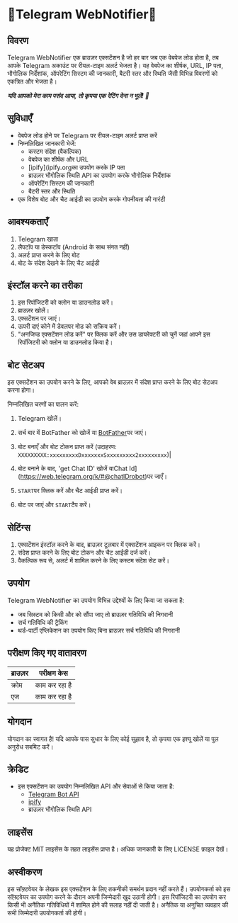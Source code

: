 # 🚀Telegram WebNotifier🚀

## विवरण

Telegram WebNotifier एक ब्राउज़र एक्सटेंशन है जो हर बार जब एक वेबपेज लोड होता है, तब आपके Telegram अकाउंट पर रीयल-टाइम अलर्ट भेजता है। यह वेबपेज का शीर्षक, URL, IP पता, भौगोलिक निर्देशांक, ऑपरेटिंग सिस्टम की जानकारी, बैटरी स्तर और स्थिति जैसी विभिन्न विवरणों को एकत्रित और भेजता है।

***यदि आपको मेरा काम पसंद आया, तो कृपया एक रेटिंग देना न भूलें! 🌟***


## सुविधाएँ
- वेबपेज लोड होने पर Telegram पर रीयल-टाइम अलर्ट प्राप्त करें
- निम्नलिखित जानकारी भेजें:
  - कस्टम संदेश (वैकल्पिक)
  - वेबपेज का शीर्षक और URL
  - [ipify](ipify.orgका उपयोग करके IP पता
  - ब्राउज़र भौगोलिक स्थिति API का उपयोग करके भौगोलिक निर्देशांक
  - ऑपरेटिंग सिस्टम की जानकारी
  - बैटरी स्तर और स्थिति
- एक विशेष बोट और चैट आईडी का उपयोग करके गोपनीयता की गारंटी

## आवश्यकताएँ
1. Telegram खाता
2. लैपटॉप या डेस्कटॉप (Android के साथ संगत नहीं)
3. अलर्ट प्राप्त करने के लिए बोट
4. बोट के संदेश देखने के लिए चैट आईडी
## इंस्टॉल करने का तरीका
1. इस रिपॉजिटरी को क्लोन या डाउनलोड करें।
2. ब्राउज़र खोलें।
3. एक्सटेंशन पर जाएं।
4. ऊपरी दाएं कोने में डेवलपर मोड को सक्रिय करें।
5. "अनजिप्ड एक्सटेंशन लोड करें" पर क्लिक करें और उस डायरेक्टरी को चुनें जहां आपने इस रिपॉजिटरी को क्लोन या डाउनलोड किया है।
## बोट सेटअप
इस एक्सटेंशन का उपयोग करने के लिए, आपको वेब ब्राउज़र में संदेश प्राप्त करने के लिए बोट सेटअप करना होगा। 

निम्नलिखित चरणों का पालन करें:

1. Telegram खोलें।
2. सर्च बार में BotFather को खोजें या [BotFather](https://web.telegram.org/k/#@BotFather)पर जाएं।
3. बोट बनाएँ और बोट टोकन प्राप्त करें (उदाहरण:  `XXXXXXXXX:xxxxxxxxxDxxxxxxxSxxxxxxxxx2xxxxxxxxx`)|
4. बोट बनाने के बाद, 'get Chat ID' खोजें याChat Id](https://web.telegram.org/k/#@chatIDrobot)पर जाएँ।
 

5. `START`पर क्लिक करें और चैट आईडी प्राप्त करें।
6. बोट पर जाएं और `START`टैप करें।

## सेटिंग्स
1. एक्सटेंशन इंस्टॉल करने के बाद, ब्राउज़र टूलबार में एक्सटेंशन आइकन पर क्लिक करें।
2. संदेश प्राप्त करने के लिए बोट टोकन और चैट आईडी दर्ज करें।
3. वैकल्पिक रूप से, अलर्ट में शामिल करने के लिए कस्टम संदेश सेट करें।


## उपयोग
Telegram WebNotifier का उपयोग विभिन्न उद्देश्यों के लिए किया जा सकता है:

- जब सिस्टम को किसी और को सौंपा जाए तो ब्राउज़र गतिविधि की निगरानी
- सर्च गतिविधि की ट्रैकिंग
- थर्ड-पार्टी एप्लिकेशन का उपयोग किए बिना ब्राउज़र सर्च गतिविधि की निगरानी

## परीक्षण किए गए वातावरण
| ब्राउज़र    |	 परीक्षण केस       |
|----------|  ----------------|
| क्रोम  	 | काम कर रहा है    |
| एज       | काम कर रहा है    |

## योगदान
योगदान का स्वागत है! यदि आपके पास सुधार के लिए कोई सुझाव है, तो कृपया एक इश्यू खोलें या पुल अनुरोध सबमिट करें।


## क्रेडिट
- इस एक्सटेंशन का उपयोग निम्नलिखित API और सेवाओं से किया जाता है:
  - [Telegram Bot API](https://core.telegram.org/bots/api)
  - [ipify](https://www.ipify.org/)
  - ब्राउज़र भौगोलिक स्थिति API
 <!-- - Chrome Extension APIs -->


## लाइसेंस
यह प्रोजेक्ट MIT लाइसेंस के तहत लाइसेंस प्राप्त है। अधिक जानकारी के लिए LICENSE फ़ाइल देखें।

## अस्वीकरण

इस सॉफ़्टवेयर के लेखक इस एक्सटेंशन के लिए तकनीकी समर्थन प्रदान नहीं करते हैं। उपयोगकर्ता को इस सॉफ़्टवेयर का उपयोग करने के दौरान अपनी जिम्मेदारी खुद उठानी होगी। इस रिपॉजिटरी का उपयोग कर किसी भी अनैतिक गतिविधियों में शामिल होने की सलाह नहीं दी जाती है। अनैतिक या अनुचित व्यवहार की सभी जिम्मेदारी उपयोगकर्ता की होगी।
